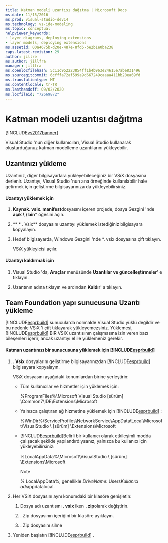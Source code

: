 ```yaml
---
title: Katman modeli uzantısı dağıtma | Microsoft Docs
ms.date: 11/15/2016
ms.prod: visual-studio-dev14
ms.technology: vs-ide-modeling
ms.topic: conceptual
helpviewer_keywords:
- layer diagrams, deploying extensions
- layer models, deploying extensions
ms.assetid: 00a4675b-d20e-487e-8fd5-be2b1e0ba238
caps.latest.revision: 29
author: jillre
ms.author: jillfra
manager: jillfra
ms.openlocfilehash: 5c11c952223854ff1b4b963e24615e7abe831496
ms.sourcegitcommit: 6cfffa72af599a9d667249caaaa411bb28ea69fd
ms.translationtype: MT
ms.contentlocale: tr-TR
ms.lasthandoff: 09/02/2020
ms.locfileid: "72669872"
---
```

# <a name="deploy-a-layer-model-extension"></a>Katman modeli uzantısı dağıtma
[!INCLUDE[vs2017banner](../includes/vs2017banner.md)]

Visual Studio 'nun diğer kullanıcıları, Visual Studio kullanarak oluşturduğunuz katman modelleme uzantılarını yükleyebilir.

## <a name="installing-your-extension"></a>Uzantınızı yükleme
 Uzantınız, diğer bilgisayarlara yükleyebileceğiniz bir VSıX dosyasına derlenir. Uzantıyı, Visual Studio 'nun ana örneğinde kullanılabilir hale getirmek için geliştirme bilgisayarınıza da yükleyebilirsiniz.

#### <a name="to-install-the-extension"></a>Uzantıyı yüklemek için

1. **Kaynak. vsix. manifest**dosyasını içeren projede, dosya Gezgini 'nde **açık \\ \\ bin*** öğesini açın.

2. ** \* . Vsix** dosyasını uzantıyı yüklemek istediğiniz bilgisayara kopyalayın.

3. Hedef bilgisayarda, Windows Gezgini 'nde *. vsix dosyasına çift tıklayın.

    VSıX yükleyicisi açılır.

#### <a name="to-uninstall-the-extension"></a>Uzantıyı kaldırmak için

1. Visual Studio 'da, **Araçlar** menüsünde **Uzantılar ve güncelleştirmeler**' e tıklayın.

2. Uzantının adına tıklayın ve ardından **Kaldır**' a tıklayın.

## <a name="installing-an-extension-on-a-team-foundation-build-server"></a>Team Foundation yapı sunucusuna Uzantı yükleme
 [!INCLUDE[esprbuild](../includes/esprbuild-md.md)] sunucularda normalde Visual Studio yüklü değildir ve bu nedenle VSıX 'i çift tıklayarak yükleyemezsiniz. Yüklemesi, [!INCLUDE[esprbuild](../includes/esprbuild-md.md)] BIR VSIX uzantısının çalışmasına izin veren bazı bileşenleri içerir, ancak uzantıyı el ile yüklemeniz gerekir.

#### <a name="to-install-your-layer-extension-on-a-esprbuild-server"></a>Katman uzantınızı bir sunucusuna yüklemek için [!INCLUDE[esprbuild](../includes/esprbuild-md.md)]

1. **. Vsix** dosyalarını geliştirme bilgisayarınızdan [!INCLUDE[esprbuild](../includes/esprbuild-md.md)] bilgisayara kopyalayın.

     VSıX dosyasını aşağıdaki konumlardan birine yerleştirin:

    - Tüm kullanıcılar ve hizmetler için yüklemek için:

         %ProgramFiles%\Microsoft Visual Studio [sürüm] \Common7\IDE\Extensions\Microsoft

    - Yalnızca çalıştıran ağ hizmetine yüklemek için [!INCLUDE[esprbuild](../includes/esprbuild-md.md)] :

         %WinDir%\ServiceProfiles\NetworkService\AppData\Local\Microsoft\VisualStudio \\ [sürüm] \Extensions\Microsoft

    - [!INCLUDE[esprbuild](../includes/esprbuild-md.md)]Belirli bir kullanıcı olarak etkileşimli modda çalışacak şekilde yapılandırdıysanız, yalnızca bu kullanıcı için yükleyebilirsiniz:

         %LocalAppData%\Microsoft\VisualStudio \\ [sürüm] \Extensions\Microsoft

        > [!NOTE]
        > % LocalAppData%, genellikle *DriveName*: Users*Kullanıcı adı*appdatalocal.

2. Her VSıX dosyasını aynı konumdaki bir klasöre genişletin:

    1. Dosya adı uzantısını **. vsix** iken **. zip**olarak değiştirin.

    2. . Zip dosyasının içeriğini bir klasöre ayıklayın.

    3. . Zip dosyasını silme

3. Yeniden başlatın [!INCLUDE[esprbuild](../includes/esprbuild-md.md)] .
